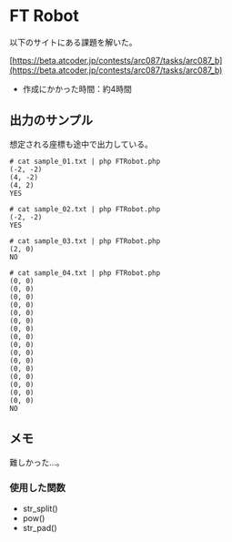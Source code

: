 # FT Robot

以下のサイトにある課題を解いた。

[https://beta.atcoder.jp/contests/arc087/tasks/arc087_b](https://beta.atcoder.jp/contests/arc087/tasks/arc087_b)

- 作成にかかった時間：約4時間

## 出力のサンプル

想定される座標も途中で出力している。

```
# cat sample_01.txt | php FTRobot.php
(-2, -2)
(4, -2)
(4, 2)
YES

# cat sample_02.txt | php FTRobot.php
(-2, -2)
YES

# cat sample_03.txt | php FTRobot.php
(2, 0)
NO

# cat sample_04.txt | php FTRobot.php
(0, 0)
(0, 0)
(0, 0)
(0, 0)
(0, 0)
(0, 0)
(0, 0)
(0, 0)
(0, 0)
(0, 0)
(0, 0)
(0, 0)
(0, 0)
(0, 0)
(0, 0)
(0, 0)
NO
```

## メモ

難しかった…。

### 使用した関数

- str_split()
- pow()
- str_pad()
